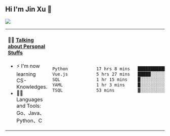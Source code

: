 
## Hi I'm Jin Xu 👋
![](https://komarev.com/ghpvc/?username=jiayouxujin&color=brightgreen&label=PROFILE+VIEWS)



<table align="center">
<tr>
<td valign="top" width="60%">

#### 🏋️‍♀️ <a href="https://github.com/jiayouxujin" target="_blank">Talking about Personal Stuffs</a>
<!-- recent_releases starts -->

- ⚡  I'm now learning CS-Knowledges.  
- 🏊‍♂️ Languages and Tools: Go、Java、Python、C
<!-- recent_releases ends -->
</td>
<td>
 
<!--START_SECTION:waka-->

```txt
Python           17 hrs 8 mins   ███████████████▒░░░░░░░░░   61.66 %
Vue.js           5 hrs 27 mins   █████░░░░░░░░░░░░░░░░░░░░   19.62 %
SQL              1 hr 15 mins    █░░░░░░░░░░░░░░░░░░░░░░░░   04.50 %
YAML             1 hr 3 mins     █░░░░░░░░░░░░░░░░░░░░░░░░   03.81 %
TSQL             53 mins         ▓░░░░░░░░░░░░░░░░░░░░░░░░   03.18 %
```

<!--END_SECTION:waka-->
 
</td>
</tr>
</table>





